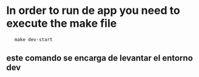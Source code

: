  # In order to run de app you need to execute the make file
 ```
    make dev-start
```
## este comando se encarga de levantar el entorno dev